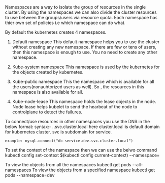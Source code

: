 Namespaces are a way to isolate the group of resources in the single cluster. By using the namespaces we can also divide the cluster resources to use between the groups/users via resource quota. 
Each namespace has thier own set of policies i.e which namespace can do what.

By default the kubernetes creates 4 namespaces.
   1. Default namespace
        This default namespace helps you to use the cluster without creating any new namespace.
        If there are few or tens of users, then this namespace is enough to use. You no need to create any other namespace.
   2. Kube-system namespace
         This namespace is used by the kubernetes for the objects created by kubernetes.

   3. Kube-public namespace
        This the namespace which is available for all the users(nonauhtorized users as well). So , the resources in this namespace is also available for all.
   4. Kube-node-lease
     This namespace holds the lease objects in the node. Node lease helps kubelet to send the hearbeat of the node to controlplane to detect the failures. 

To connect/use resources in other namespaces you use the DNS in the below format:
  syntax:- <servicename>.<namespace>.svc.cluster.local
      here cluster.local is default domain for kubernetes cluster.
           svc is subdomain for service.
   
    example: mysql.connect("db-service.dev.svc.cluster.local")

To set the context of the namespace then we can use the belwo command
  kubectl config set-context $(kubectl config current-context) --namespace=<nameofthenamespace>

To view the objects from all the namespaces
   kubectl get pods --all-namespaces
To view the objects from a specified namespace
   kubectl get pods --namespace=dev
   